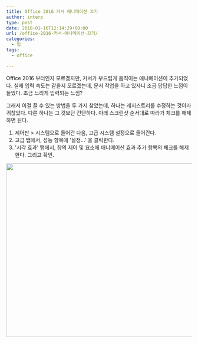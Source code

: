 ```yaml
---
title: Office 2016 커서 애니메이션 끄기
author: interp
type: post
date: 2018-01-16T12:14:29+00:00
url: /office-2016-커서-애니메이션-끄기/
categories:
  - 팁
tags:
  - office

---
```

Office 2016 부터인지 모르겠지만, 커서가 부드럽게 움직이는 애니메이션이 추가되었다. 실제 입력 속도는 같을지 모르겠는데, 문서 작업을 하고 있자니 조금 답답한 느낌이 들었다. 조금 느리게 입력되는 느낌?

그래서 이걸 끌 수 있는 방법을 두 가지 찾았는데, 하나는 레지스트리를 수정하는 것이라 귀찮았다. 다른 하나는 그 것보단 간단하다. 아래 스크린샷 순서대로 따라가 체크를 해제하면 된다.

  1. 제어판 > 시스템으로 들어간 다음, 고급 시스템 설정으로 들어간다.
  2. 고급 탭에서, 성능 항목에 '설정&#8230;' 을 클릭한다.
  3. '시각 효과' 탭에서, 창의 제어 및 요소에 애니메이션 효과 추가 항목의 체크를 해제한다. 그리고 확인.

<img class="aligncenter size-large wp-image-1259" src="http://interp.iwinv.net/wp-content/uploads/2018/01/blog-1024x660.png" alt="" width="730" height="471" srcset="https://interp.blog/wp-content/uploads/2018/01/blog-1024x660.png 1024w, https://interp.blog/wp-content/uploads/2018/01/blog-300x193.png 300w, https://interp.blog/wp-content/uploads/2018/01/blog-768x495.png 768w, https://interp.blog/wp-content/uploads/2018/01/blog.png 1152w" sizes="(max-width: 730px) 100vw, 730px" />
